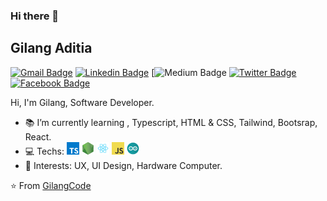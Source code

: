 ### Hi there 👋

## Gilang Aditia
[![Gmail Badge](https://img.shields.io/badge/-Gmail-c14438?style=flat-square&logo=Gmail&logoColor=white&link=mailto:gaditia744@gmail.com)](mailto:gaditia744@gmail.com)
[![Linkedin Badge](https://img.shields.io/badge/-LinkedIn-blue?style=flat-square&logo=Linkedin&logoColor=white&link=https://www.linkedin.com/in/gilang-aditia/)](https://www.linkedin.com/in/gilang-aditia/)
[![Medium Badge](https://img.shields.io/badge/-Medium-000?style=flat-square&logo=Medium&logoColor=white&&link=https://medium.com/)
[![Twitter Badge](https://img.shields.io/badge/-Twitter-1da1f2?style=flat-square&labelColor=1da1f2&logo=twitter&logoColor=white&link=https://www.twitter.com/)](https://www.twitter.com/)
[![Facebook Badge](https://img.shields.io/badge/-Facebook-3b5998?style=flat-square&labelColor=3b5998&logo=facebook&logoColor=white&link=https://www.facebook.com/)](https://www.facebook.com/)

Hi, I'm Gilang, Software Developer.

- :books: I’m currently learning , Typescript, HTML & CSS, Tailwind, Bootsrap, React.
- :computer: Techs: <img height="20" src="https://raw.githubusercontent.com/github/explore/80688e429a7d4ef2fca1e82350fe8e3517d3494d/topics/typescript/typescript.png">  <img height="20" src="https://raw.githubusercontent.com/github/explore/80688e429a7d4ef2fca1e82350fe8e3517d3494d/topics/nodejs/nodejs.png">  <img height="20" src="https://raw.githubusercontent.com/github/explore/80688e429a7d4ef2fca1e82350fe8e3517d3494d/topics/react/react.png">  <img height="20" src="https://raw.githubusercontent.com/github/explore/80688e429a7d4ef2fca1e82350fe8e3517d3494d/topics/javascript/javascript.png">  <img height="20" src="https://raw.githubusercontent.com/github/explore/80688e429a7d4ef2fca1e82350fe8e3517d3494d/topics/arduino/arduino.png">
- :pushpin: Interests: UX, UI Design, Hardware Computer.

⭐️ From [GilangCode](https://github.com/GilangCode)

